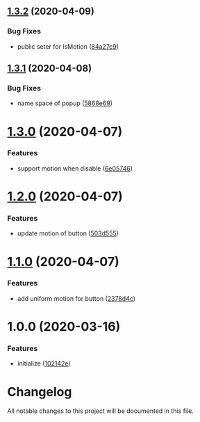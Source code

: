 ## [1.3.2](https://github.com/worldreaver/UniUi/compare/1.3.1...1.3.2) (2020-04-09)


### Bug Fixes

* public seter for IsMotion ([84a27c9](https://github.com/worldreaver/UniUi/commit/84a27c9408c8f9a157ae20f53251f77ad702466a))

## [1.3.1](https://github.com/worldreaver/UniUi/compare/1.3.0...1.3.1) (2020-04-08)


### Bug Fixes

* name space of popup ([5868e69](https://github.com/worldreaver/UniUi/commit/5868e69b1d0ebcf16adc07ae238dcae74ebf4dd1))

# [1.3.0](https://github.com/worldreaver/UniUi/compare/1.2.0...1.3.0) (2020-04-07)


### Features

* support motion when disable ([6e05746](https://github.com/worldreaver/UniUi/commit/6e05746f3b2a74f341e66989ad882babc098c44a))

# [1.2.0](https://github.com/worldreaver/UniUi/compare/1.1.0...1.2.0) (2020-04-07)


### Features

* update motion of button ([503d555](https://github.com/worldreaver/UniUi/commit/503d55582f69e049c784afab91deb5d8233501d4))

# [1.1.0](https://github.com/worldreaver/UniUi/compare/1.0.0...1.1.0) (2020-04-07)


### Features

* add uniform motion for button ([2378d4c](https://github.com/worldreaver/UniUi/commit/2378d4c8431c8bd4c0d004616f349d47e3580a7e))

# 1.0.0 (2020-03-16)


### Features

* initialize ([102142e](https://github.com/worldreaver/UniUi/commit/102142e55ad782f675588687751b4541e038b7ce))

# Changelog
All notable changes to this project will be documented in this file.
